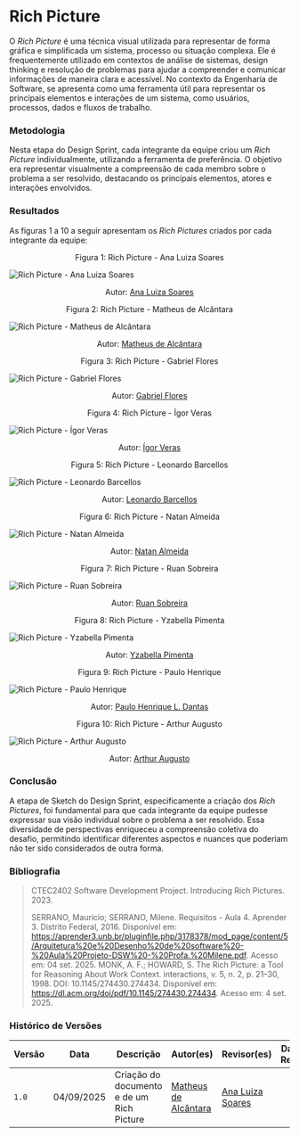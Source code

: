 # Rich Picture

O _Rich Picture_ é uma técnica visual utilizada para representar de forma gráfica e simplificada um sistema, processo ou situação complexa. Ele é frequentemente utilizado em contextos de análise de sistemas, design thinking e resolução de problemas para ajudar a compreender e comunicar informações de maneira clara e acessível. No contexto da Engenharia de Software, se apresenta como uma ferramenta útil para representar os principais elementos e interações de um sistema, como usuários, processos, dados e fluxos de trabalho.

### Metodologia

Nesta etapa do Design Sprint, cada integrante da equipe criou um _Rich Picture_ individualmente, utilizando a ferramenta de preferência. O objetivo era representar visualmente a compreensão de cada membro sobre o problema a ser resolvido, destacando os principais elementos, atores e interações envolvidos.

### Resultados

As figuras 1 a 10 a seguir apresentam os _Rich Pictures_ criados por cada integrante da equipe:


<p align="center">Figura 1: Rich Picture - Ana Luiza Soares</p>

![Rich Picture - Ana Luiza Soares](/richPictures/rich_picture_ana_luiza.png)

<p align="center">Autor: <a href="https://github.com/Ana-Luiza-SC">Ana Luiza Soares<a></a></p>

<p align="center">Figura 2: Rich Picture - Matheus de Alcântara</p>

![Rich Picture - Matheus de Alcântara](/richPictures/rich_picture_matheus.jpg)

<p align="center">Autor: <a href="https://github.com/matheusdealcantara">Matheus de Alcântara<a></a></p>

<p align="center">Figura 3: Rich Picture - Gabriel Flores</p>

![Rich Picture - Gabriel Flores](/richPictures/rich_picture_gabriel.jpeg)

<p align="center">Autor: <a href="https://github.com/Gabrielfcoelho">Gabriel Flores<a></a></p>

<p align="center">Figura 4: Rich Picture - Ígor Veras</p>

![Rich Picture - Ígor Veras](/richPictures/rich_picture_igor.png)

<p align="center">Autor: <a href="https://github.com/igorvdaniel">Ígor Veras<a></a></p>

<p align="center">Figura 5: Rich Picture - Leonardo Barcellos</p>

![Rich Picture - Leonardo Barcellos](/richPictures/rich_picture_leonardo.png)

<p align="center">Autor: <a href="https://github.com/oyLeonardo">Leonardo Barcellos<a></a></p>

<p align="center">Figura 6: Rich Picture - Natan Almeida</p>

![Rich Picture - Natan Almeida](/richPictures/rich_picture_natan.png)

<p align="center">Autor: <a href="https://github.com/natanalmeida03">Natan Almeida<a></a></p>

<p align="center">Figura 7: Rich Picture - Ruan Sobreira</p>

![Rich Picture - Ruan Sobreira](/richPictures/rich_picture_ruan.jpg)

<p align="center">Autor: <a href="https://github.com/Ruan-Carvalho">Ruan Sobreira<a></a></p>

<p align="center">Figura 8: Rich Picture - Yzabella Pimenta</p>

![Rich Picture - Yzabella Pimenta](/richPictures/rich_picture_yzabella.png)

<p align="center">Autor: <a href="https://github.com/redjsun">Yzabella Pimenta<a></a></p>

<p align="center">Figura 9: Rich Picture - Paulo Henrique</p>

![Rich Picture - Paulo Henrique](/richPictures/rich_picture_paulo.png)

<p align="center">Autor: <a href="https://github.com/Nanashii76">Paulo Henrique L. Dantas<a></a></p>

<p align="center">Figura 10: Rich Picture - Arthur Augusto</p>

![Rich Picture - Arthur Augusto](/richPictures/rich_picture_arthur.jpeg)

<p align="center">Autor: <a href="https://github.com/arthur-augusto">Arthur Augusto<a></a></p>

### Conclusão

A etapa de Sketch do Design Sprint, especificamente a criação dos _Rich Pictures_, foi fundamental para que cada integrante da equipe pudesse expressar sua visão individual sobre o problema a ser resolvido. Essa diversidade de perspectivas enriqueceu a compreensão coletiva do desafio, permitindo identificar diferentes aspectos e nuances que poderiam não ter sido considerados de outra forma.

### Bibliografia

> CTEC2402 Software Development Project. Introducing Rich Pictures. 2023.
>
> SERRANO, Maurício; SERRANO, Milene. Requisitos - Aula 4. Aprender 3. Distrito Federal, 2016. Disponível em: https://aprender3.unb.br/pluginfile.php/3178378/mod_page/content/5/Arquitetura%20e%20Desenho%20de%20software%20-%20Aula%20Projeto-DSW%20-%20Profa.%20Milene.pdf. Acesso em: 04 set. 2025.
> MONK, A. F.; HOWARD, S. The Rich Picture: a Tool for Reasoning About Work Context. interactions, v. 5, n. 2, p. 21–30, 1998. DOI: 10.1145/274430.274434. Disponível em: https://dl.acm.org/doi/pdf/10.1145/274430.274434. Acesso em: 4 set. 2025.

### Histórico de Versões

| Versão | Data       | Descrição                       | Autor(es)               | Revisor(es)          | Data de Revisão |
|--------|------------|---------------------------------|------------------------|----------------------|-----------------|
| `1.0`  | 04/09/2025 | Criação do documento e de um Rich Picture           | [Matheus de Alcântara](https://github.com/matheusdealcantara)   | [Ana Luiza Soares](https://github.com/Ana-Luiza-SC)     |       |